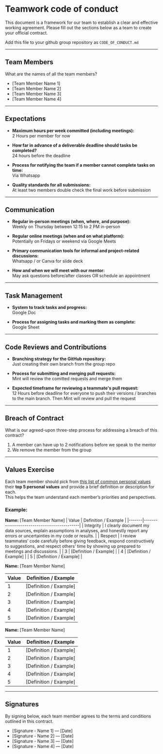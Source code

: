 # Teamwork code of conduct

This document is a framework for our team to establish a clear and effective working agreement. Please fill out the sections below as a team to create your official contract.

Add this file to your github group repository as `CODE_OF_CONDUCT.md`

---

## Team Members
What are the names of all the team members?

- [Team Member Name 1]  
- [Team Member Name 2]  
- [Team Member Name 3]  
- [Team Member Name 4]  

---

## Expectations
- **Maximum hours per week committed (including meetings):**  
  2 Hours per member for now

- **How far in advance of a deliverable deadline should tasks be completed?**  
  24 hours before the deadline

- **Process for notifying the team if a member cannot complete tasks on time:**  
  Via Whatsapp

- **Quality standards for all submissions:**  
  At least two members double check the final work before submission

---

## Communication
- **Regular in-person meetings (when, where, and purpose):**  
  Weekly on Thursday between 12:15 to 2 PM in-person  

- **Regular online meetings (when and on what platform):**  
  Potentially on Fridays or weekend via Google Meets

- **Primary communication tools for informal and project-related discussions:**  
  Whatsapp / or Canva for slide deck

- **How and when we will meet with our mentor:**  
  May ask questions before/after classes OR schedule an appointment 

---

## Task Management
- **System to track tasks and progress:**  
  Google Doc

- **Process for assigning tasks and marking them as complete:**  
  Google Sheet

---

## Code Reviews and Contributions
- **Branching strategy for the GitHub repository:**  
  Just creating their own branch from the group repo

- **Process for submitting and merging pull requests:**  
  Mint will review the comitted requests and merge them

- **Expected timeframe for reviewing a teammate's pull request:**  
  12 Hours before deadline for everyone to push their versions / branches to the main branch. Then Mint will review and pull the request

---

## Breach of Contract
What is our agreed-upon three-step process for addressing a breach of this contract?

1. A member can have up to 2 notifications before we speak to the mentor 
2. We remove the member from the group

---
## Values Exercise
Each team member should pick from [this list of common personal values](https://brenebrown.com/resources/dare-to-lead-list-of-values/) their **top 5 personal values** and provide a brief definition or description for each.  
This helps the team understand each member’s priorities and perspectives.

### Example:

**Name:** [Team Member Name] 
| Value | Definition / Example |
|-------|---------------------------------------------|
| Integrity | I clearly document my data sources, explain assumptions in analyses, and honestly report any errors or uncertainties in my code or results. |
| Respect | I review teammates’ code carefully before giving feedback, respond constructively to suggestions, and respect others’ time by showing up prepared to meetings and discussions. |
| 3 | [Definition / Example] |
| 4 | [Definition / Example] |
| 5 | [Definition / Example] |

**Name:** [Team Member Name]  

| Value | Definition / Example |
|-------|---------------------|
| 1 | [Definition / Example] |
| 2 | [Definition / Example] |
| 3 | [Definition / Example] |
| 4 | [Definition / Example] |
| 5 | [Definition / Example] |

**Name:** [Team Member Name]  

| Value | Definition / Example |
|-------|---------------------|
| 1 | [Definition / Example] |
| 2 | [Definition / Example] |
| 3 | [Definition / Example] |
| 4 | [Definition / Example] |
| 5 | [Definition / Example] |

---

## Signatures
By signing below, each team member agrees to the terms and conditions outlined in this contract.

- [Signature - Name 1] — [Date]  
- [Signature - Name 2] — [Date]  
- [Signature - Name 3] — [Date]  
- [Signature - Name 4] — [Date]  
